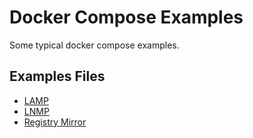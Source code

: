 # Docker Compose Examples

Some typical docker compose examples.

## Examples Files

- [LAMP](lamp)
- [LNMP](lnmp)
- [Registry Mirror](registry-mirror)

